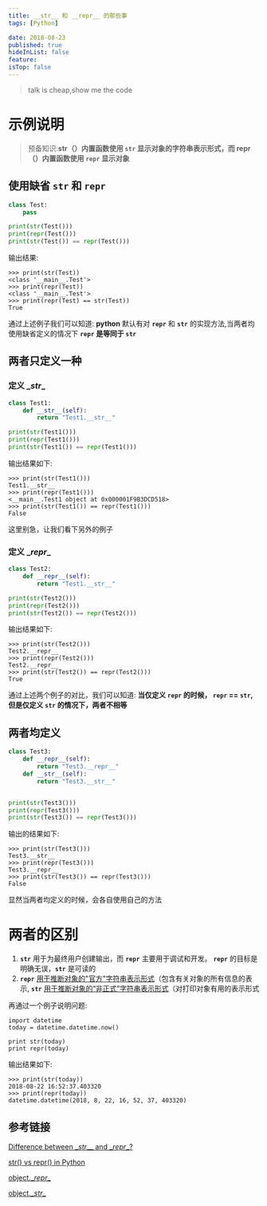 ```yaml
---
title: __str__ 和 __repr__ 的那些事
tags: [Python]

date: 2018-08-23
published: true
hideInList: false
feature: 
isTop: false
---
```








> talk is cheap,show me the code

# 示例说明

>预备知识:**str（）内置函数使用 <code>__str__</code> 显示对象的字符串表示形式，而 repr（）内置函数使用 <code>__repr__</code> 显示对象**

## 使用缺省 <code>__str__</code> 和 <code>__repr__</code>

```python
class Test:
	pass

print(str(Test()))
print(repr(Test()))
print(str(Test()) == repr(Test()))
```

输出结果:

```
>>> print(str(Test))
<class '__main__.Test'>
>>> print(repr(Test))
<class '__main__.Test'>
>>> print(repr(Test) == str(Test))
True
```

通过上述例子我们可以知道: **python** 默认有对 <code>__repr__</code> 和 <code>__str__</code> 的实现方法,当两者均使用缺省定义的情况下 **<code>__repr__</code> 是等同于 <code>__str__</code>**

## 两者只定义一种 

### 定义 \__str__

```python
class Test1:
	def __str__(self):
    	return "Test1.__str__"

print(str(Test1()))
print(repr(Test1()))
print(str(Test1()) == repr(Test1()))
```

输出结果如下:

```
>>> print(str(Test1()))
Test1.__str__
>>> print(repr(Test1()))
<__main__.Test1 object at 0x000001F9B3DCD518>
>>> print(str(Test1()) == repr(Test1()))
False
```

这里别急，让我们看下另外的例子

### 定义 \__repr__

```python
class Test2:
	def __repr__(self):
    	return "Test1.__str__"

print(str(Test2()))
print(repr(Test2()))
print(str(Test2()) == repr(Test2()))
```

输出结果如下:

```
>>> print(str(Test2()))
Test2.__repr__
>>> print(repr(Test2()))
Test2.__repr__
>>> print(str(Test2()) == repr(Test2()))
True
```

通过上述两个例子的对比，我们可以知道: **当仅定义 <code>__repr__</code> 的时候， <code>__repr__</code> == <code>__str__</code>, 但是仅定义 <code>__str__</code> 的情况下，两者不相等**

## 两者均定义

```python
class Test3:
	def __repr__(self):
    	return "Test3.__repr__"
    def __str__(self):
    	return "Test3.__str__"


print(str(Test3()))
print(repr(Test3()))
print(str(Test3()) == repr(Test3()))
```



输出的结果如下:

```
>>> print(str(Test3()))
Test3.__str__
>>> print(repr(Test3()))
Test3.__repr__
>>> print(str(Test3()) == repr(Test3()))
False
```

显然当两者均定义的时候，会各自使用自己的方法

# 两者的区别

1.	<code>__str__</code> 用于为最终用户创建输出，而 <code>__repr__</code> 主要用于调试和开发。 <code>__repr__</code> 的目标是明确无误，<code>__str__</code> 是可读的
2.  <code>__repr__</code> [用于推断对象的"官方"字符串表示形式](https://docs.python.org/3/reference/datamodel.html#object.__repr__)（包含有关对象的所有信息的表示, <code>__str__</code> [用于推断对象的“非正式”字符串表示形式](https://docs.python.org/3/reference/datamodel.html#object.__str__)（对打印对象有用的表示形式


再通过一个例子说明问题:

```
import datetime
today = datetime.datetime.now()
 
print str(today)
print repr(today)  
```

输出结果如下:

```
>>> print(str(today))
2018-08-22 16:52:37.403320
>>> print(repr(today))
datetime.datetime(2018, 8, 22, 16, 52, 37, 403320)
```

## 参考链接

[Difference between \__str___ and \__repr__?](https://stackoverflow.com/questions/1436703/difference-between-str-and-repr)

[str() vs repr() in Python](https://www.geeksforgeeks.org/str-vs-repr-in-python/)

[object.\__repr__](https://docs.python.org/3/reference/datamodel.html#object.__repr__)

[object.\__str__](https://docs.python.org/3/reference/datamodel.html#object.__str__)






